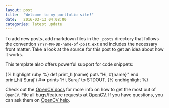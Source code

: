 ```yaml
---
layout: post
title:  "Welcome to my portfolio site!"
date:   2016-03-13 04:08:00
categories: latest update
---
```


To add new posts, add markdown files in the `_posts` directory that follows the convention `YYYY-MM-DD-name-of-post.ext` and includes the necessary front matter. Take a look at the source for this post to get an idea about how it works.

This template also offers powerful support for code snippets:

{% highlight ruby %}
def print_hi(name)
  puts "Hi, #{name}"
end
print_hi('Suraj')
#=> prints 'Hi, Suraj' to STDOUT.
{% endhighlight %}

Check out the [OpenCV docs][opencv-docs] for more info on how to get the most out of `OpenCV`. File all bugs/feature requests at [OpenCV][opencv]. If you have questions, you can ask them on [OpenCV help][opencv-help].

[opencv-docs]:      http://opencv.org/documentation.html
[opencv]:   http://opencv.org
[opencv-help]: http://opencv.org/support.html
